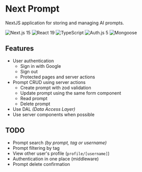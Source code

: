 # Next Prompt

NextJS application for storing and managing AI prompts.

![Next.js 15](https://img.shields.io/badge/-Next.js%2015-000000?style=flat-square&logo=next.js)
![React 19](https://img.shields.io/badge/-React%2019-61DAFB?style=flat-square&logo=react&logoColor=black)
![TypeScript](https://img.shields.io/badge/-TypeScript-3178C6?style=flat-square&logo=typescript&logoColor=white)
![Auth.js 5](https://img.shields.io/badge/-Auth.js%205-FF6B6B?style=flat-square&logo=authjs&logoColor=white)
![Mongoose](https://img.shields.io/badge/-Mongoose-47A248?style=flat-square&logo=mongoose&logoColor=white)

## Features

- User authentication
  - Sign in with Google
  - Sign out
  - Protected pages and server actions
- Prompt CRUD using server actions
  - Create prompt with zod validation
  - Update prompt using the same form component
  - Read prompt
  - Delete prompt
- Use DAL _(Data Access Layer)_
- Use server components when possible

## TODO

- Prompt search _(by prompt, tag or username)_
- Prompt filtering by tag
- View other user's profile (`profile/[username]`)
- Authentication in one place (middleware)
- Prompt delete confirmation
